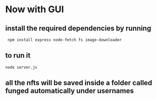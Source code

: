 # Now with GUI
##  install the required dependencies by running
```
 npm install express node-fetch fs image-downloader
```
## to run it
```
node server.js
```

## all the nfts will be saved inside a folder called funged automatically under usernames
